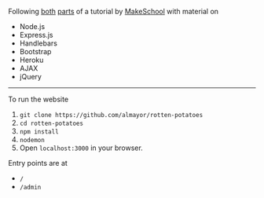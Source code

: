 Following [both](https://www.makeschool.com/academy/track/rotten-potatoes---movie-reviews-with-express-js) [parts](https://www.makeschool.com/academy/track/rotten-potatoes---movie-reviews-with-express-js-rge) of a tutorial by [MakeSchool](www.makeschool.com) with material on

 - Node.js
 - Express.js
 - Handlebars
 - Bootstrap
 - Heroku
 - AJAX
 - jQuery

---

To run the website
 
 1. `git clone https://github.com/almayor/rotten-potatoes`
 2. `cd rotten-potatoes`
 3. `npm install`
 4. `nodemon`
 5. Open `localhost:3000` in your browser. 

Entry points are at

- `/`
- `/admin`